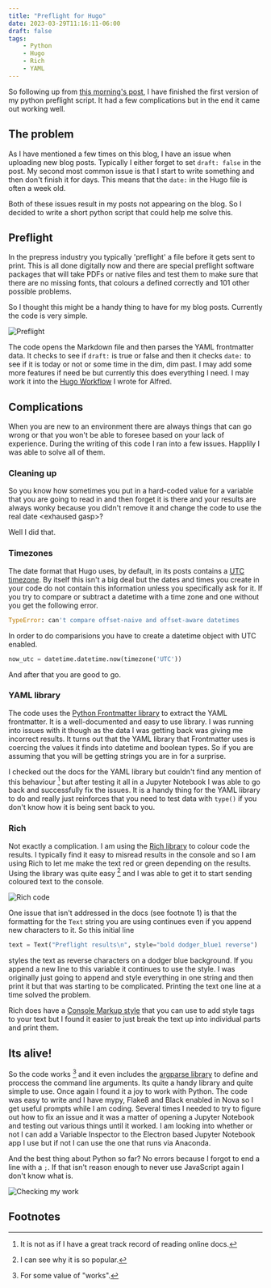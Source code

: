 ```yaml
---
title: "Preflight for Hugo"
date: 2023-03-29T11:16:11-06:00
draft: false
tags:
    - Python
    - Hugo
    - Rich
    - YAML
---
```


So following up from [this morning's post](/posts/LearningALanguage/), I have finished the first version of my python preflight script. It had a few complications but in the end it came out working well.

## The problem

As I have mentioned a few times on this blog, I have an issue when uploading new blog posts. Typically I either forget to set `draft: false` in the post. My second most common issue is that I start to write something and then don't finish it for days. This means that the `date:` in the Hugo file is often a week old.

Both of these issues result in my posts not appearing on the blog. So I decided to write a short python script that could help me solve this.

## Preflight

In the prepress industry you typically 'preflight' a file before it gets sent to print. This is all done digitally now and there are special preflight software packages that will take PDFs or native files and test them to make sure that there are no missing fonts, that colours a defined correctly and 101 other possible problems. 

So I thought this might be a handy thing to have for my blog posts. Currently the code is very simple.

![Preflight](/images/console2.jpg)

The code opens the Markdown file and then parses the YAML frontmatter data. It checks to see if `draft:` is true or false and then it checks `date:` to see if it is today or not or some time in the dim, dim past. I may add some more features if need be but currently this does everything I need. I may work it into the [Hugo Workflow](posts/hugo-workflow/) I wrote for Alfred. 

## Complications

When you are new to an environment there are always things that can go wrong or that you won't be able to foresee based on your lack of experience. During the writing of this code I ran into a few issues. Happlily I was able to solve all of them.

### Cleaning up

So you know how sometimes you put in a hard-coded value for a variable that you are going to read in and then forget it is there and your results are always wonky because you didn't remove it and change the code to use the real date \<exhaused gasp\>?

Well I did that. 

### Timezones

The date format that Hugo uses, by default, in its posts contains a [UTC timezone](https://en.wikipedia.org/wiki/Coordinated_Universal_Time). By itself this isn't a big deal but the dates and times you create in your code do not contain this information unless you specifically ask for it. If you try to compare or subtract a datetime with a time zone and one without you get the following error.

```python
TypeError: can't compare offset-naive and offset-aware datetimes
```

In order to do comparisions you have to create a datetime object with UTC enabled.

```python
now_utc = datetime.datetime.now(timezone('UTC'))
```

And after that you are good to go. 

### YAML library

The code uses the [Python Frontmatter library](https://python-frontmatter.readthedocs.io/en/latest/index.html) to extract the YAML frontmatter. It is a well-documented and easy to use library. I was running into issues with it though as the data I was getting back was giving me incorrect results. It turns out that the YAML library that Frontmatter uses is coercing the values it finds into datetime and boolean types. So if you are assuming that you will be getting strings you are in for a surprise.

I checked out the docs for the YAML library but couldn't find any mention of this behaviour [^1] but after testing it all in a Jupyter Notebook I was able to go back and successfully fix the issues. It is a handy thing for the YAML library to do and really just reinforces that you need to test data with `type()` if you don't know how it is being sent back to you. 

### Rich

Not exactly a complication. I am using the [Rich library](https://rich.readthedocs.io/en/stable/) to colour code the results. I typically find it easy to misread results in the console and so I am using Rich to let me make the text red or green depending on the results. Using the library was quite easy [^2] and I was able to get it to start sending coloured text to the console.

![Rich code](/images/rich.jpg)

One issue that isn't addressed in the docs (see footnote 1) is that the formatting for the `Text` string you are using continues even if you append new characters to it. So this initial line

```python
text = Text("Preflight results\n", style="bold dodger_blue1 reverse")
```

styles the text as reverse characters on a dodger blue background. If you append a new line to this variable it continues to use the style. I was originally just going to append and style everything in one string and then print it but that was starting to be complicated. Printing the text one line at a time solved the problem. 

Rich does have a [Console Markup style](https://rich.readthedocs.io/en/stable/markup.html) that you can use to add style tags to your text but I found it easier to just break the text up into individual parts and print them. 

## Its alive!

So the code works [^3] and it even includes the [argparse library](https://docs.python.org/3/library/argparse.html) to define and proccess the command line arguments. Its quite a handy library and quite simple to use. Once again I found it a joy to work with Python. The code was easy to write and I have mypy, Flake8 and Black enabled in Nova so I get useful prompts while I am coding. Several times I needed to try to figure out how to fix an issue and it was a matter of opening a Jupyter Notebook and testing out various things until it worked. I am looking into whether or not I can add a Variable Inspector to the Electron based Jupyter Notebook  app I use but if not I can use the one that runs via Anaconda. 

And the best thing about Python so far? No errors because I forgot to end a line with a `;`. If that isn't reason enough to never use JavaScript again I don't know what is. 

![Checking my work](preflight.jpg)

## Footnotes

[^1]: It is not as if I have a great track record of reading online docs.

[^2]: I can see why it is so popular.

[^3]: For some value of "works".